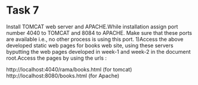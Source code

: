# Task 7
<p>Install TOMCAT web server and APACHE.While installation assign port number 4040 to TOMCAT and 8084 to APACHE. Make sure that these ports are available i.e., no other process is using this port.
1)Access the above developed static web pages for books web site, using these servers byputting the web pages developed in week-1 and week-2 in the document root.Access the pages by using the urls : </p>
http://localhost:4040/rama/books.html (for tomcat)<br>
http://localhost:8080/books.html (for Apache)<br>
